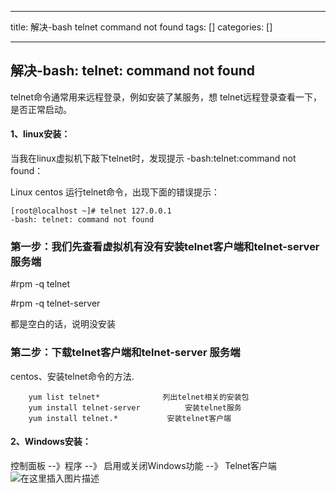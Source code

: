 
--- 
title:  解决-bash telnet command not found 
tags: []
categories: [] 

---
## 解决-bash: telnet: command not found

telnet命令通常用来远程登录，例如安装了某服务，想 telnet远程登录查看一下，是否正常启动。

#### 1、linux安装：

当我在linux虚拟机下敲下telnet时，发现提示 -bash:telnet:command not found：

Linux centos 运行telnet命令，出现下面的错误提示：

```
[root@localhost ~]# telnet 127.0.0.1
-bash: telnet: command not found

```

### 第一步：我们先查看虚拟机有没有安装telnet客户端和telnet-server服务端

#rpm -q telnet

#rpm -q telnet-server

都是空白的话，说明没安装

### 第二步：下载telnet客户端和telnet-server 服务端

centos、安装telnet命令的方法.

```
    yum list telnet*              列出telnet相关的安装包
    yum install telnet-server          安装telnet服务
    yum install telnet.*           安装telnet客户端

```

#### 2、Windows安装：

控制面板 --》程序 --》 启用或关闭Windows功能 --》 Telnet客户端 <img src="https://img-blog.csdnimg.cn/d6ed40ee62144de5a86ce83758cf4206.png" alt="在这里插入图片描述">
